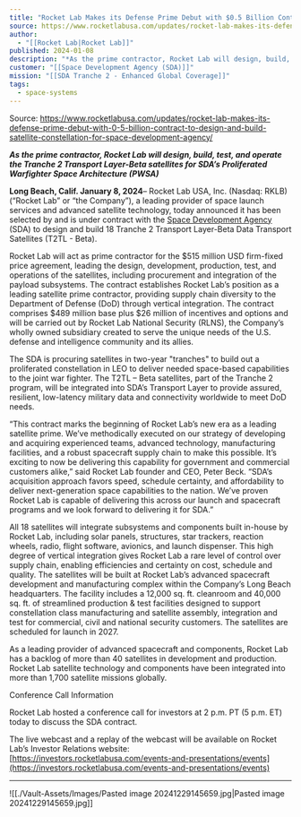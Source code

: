 ```yaml
---
title: "Rocket Lab Makes its Defense Prime Debut with $0.5 Billion Contract to Design and Build Satellite Constellation for Space Development Agency "
source: https://www.rocketlabusa.com/updates/rocket-lab-makes-its-defense-prime-debut-with-0-5-billion-contract-to-design-and-build-satellite-constellation-for-space-development-agency/
author:
  - "[[Rocket Lab|Rocket Lab]]"
published: 2024-01-08
description: "*As the prime contractor, Rocket Lab will design, build, test, and operate the Tranche 2 Transport Layer-Beta satellites for SDA’s Proliferated Warfighter Space Architecture (PWSA)*"
customer: "[[Space Development Agency (SDA)]]"
mission: "[[SDA Tranche 2 - Enhanced Global Coverage]]"
tags:
  - space-systems
---
```


Source: https://www.rocketlabusa.com/updates/rocket-lab-makes-its-defense-prime-debut-with-0-5-billion-contract-to-design-and-build-satellite-constellation-for-space-development-agency/

***As the prime contractor, Rocket Lab will design, build, test, and operate the Tranche 2 Transport Layer-Beta satellites for SDA’s Proliferated Warfighter Space Architecture (PWSA)***

**Long Beach, Calif. January 8, 2024**– Rocket Lab USA, Inc. (Nasdaq: RKLB) (“Rocket Lab” or “the Company”), a leading provider of space launch services and advanced satellite technology, today announced it has been selected by and is under contract with the [Space Development Agency](https://www.sda.mil/) (SDA) to design and build 18 Tranche 2 Transport Layer-Beta Data Transport Satellites (T2TL - Beta).

Rocket Lab will act as prime contractor for the $515 million USD firm-fixed price agreement, leading the design, development, production, test, and operations of the satellites, including procurement and integration of the payload subsystems. The contract establishes Rocket Lab’s position as a leading satellite prime contractor, providing supply chain diversity to the Department of Defense (DoD) through vertical integration. The contract comprises $489 million base plus $26 million of incentives and options and will be carried out by Rocket Lab National Security (RLNS), the Company’s wholly owned subsidiary created to serve the unique needs of the U.S. defense and intelligence community and its allies.

The SDA is procuring satellites in two-year "tranches" to build out a proliferated constellation in LEO to deliver needed space-based capabilities to the joint war fighter. The T2TL – Beta satellites, part of the Tranche 2 program, will be integrated into SDA’s Transport Layer to provide assured, resilient, low-latency military data and connectivity worldwide to meet DoD needs.

“This contract marks the beginning of Rocket Lab’s new era as a leading satellite prime. We’ve methodically executed on our strategy of developing and acquiring experienced teams, advanced technology, manufacturing facilities, and a robust spacecraft supply chain to make this possible. It’s exciting to now be delivering this capability for government and commercial customers alike,” said Rocket Lab founder and CEO, Peter Beck. “SDA’s acquisition approach favors speed, schedule certainty, and affordability to deliver next-generation space capabilities to the nation. We’ve proven Rocket Lab is capable of delivering this across our launch and spacecraft programs and we look forward to delivering it for SDA.”

All 18 satellites will integrate subsystems and components built in-house by Rocket Lab, including solar panels, structures, star trackers, reaction wheels, radio, flight software, avionics, and launch dispenser. This high degree of vertical integration gives Rocket Lab a rare level of control over supply chain, enabling efficiencies and certainty on cost, schedule and quality. The satellites will be built at Rocket Lab’s advanced spacecraft development and manufacturing complex within the Company’s Long Beach headquarters. The facility includes a 12,000 sq. ft. cleanroom and 40,000 sq. ft. of streamlined production & test facilities designed to support constellation class manufacturing and satellite assembly, integration and test for commercial, civil and national security customers. The satellites are scheduled for launch in 2027. 

As a leading provider of advanced spacecraft and components, Rocket Lab has a backlog of more than 40 satellites in development and production. Rocket Lab satellite technology and components have been integrated into more than 1,700 satellite missions globally.

Conference Call Information

Rocket Lab hosted a conference call for investors at 2 p.m. PT (5 p.m. ET) today to discuss the SDA contract.

The live webcast and a replay of the webcast will be available on Rocket Lab’s Investor Relations website: [https://investors.rocketlabusa.com/events-and-presentations/events](https://investors.rocketlabusa.com/events-and-presentations/events)

---

![[./Vault-Assets/Images/Pasted image 20241229145659.jpg|Pasted image 20241229145659.jpg]]